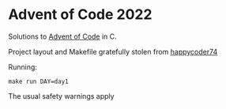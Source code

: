 Advent of Code 2022
===================

Solutions to [Advent of Code](https://adventofcode.com/2022/) in C.

Project layout and Makefile gratefully stolen from [happycoder74](https://github.com/happycoder74/adventofcode/tree/main/C)


Running:
```
make run DAY=day1
```

The usual safety warnings apply
